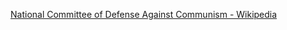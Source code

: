 ﻿[National Committee of Defense Against Communism - Wikipedia](https://en.wikipedia.org/wiki/National_Committee_of_Defense_Against_Communism)